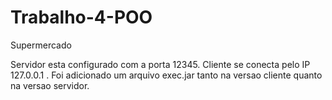 # Trabalho-4-POO
Supermercado

Servidor esta configurado com a porta 12345.
Cliente se conecta pelo IP 127.0.0.1 .
Foi adicionado um arquivo exec.jar tanto na versao cliente quanto na versao servidor.
